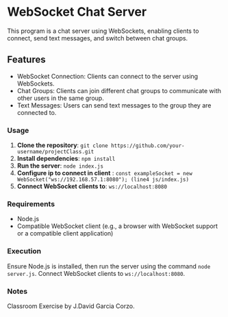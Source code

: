 # WebSocket Chat Server

This program is a chat server using WebSockets, enabling clients to connect, send text messages, and switch between chat groups.

## Features

- WebSocket Connection: Clients can connect to the server using WebSockets.
- Chat Groups: Clients can join different chat groups to communicate with other users in the same group.
- Text Messages: Users can send text messages to the group they are connected to.

### Usage

1. **Clone the repository**: `git clone https://github.com/your-username/projectClass.git`
2. **Install dependencies**: `npm install`
3. **Run the server**: `node index.js`
4. **Configure ip to connect in client** : `const exampleSocket = new WebSocket("ws://192.168.57.1:8080"); (line4 js/index.js)`
5. **Connect WebSocket clients to**: `ws://localhost:8080`

### Requirements

- Node.js
- Compatible WebSocket client (e.g., a browser with WebSocket support or a compatible client application)

### Execution

Ensure Node.js is installed, then run the server using the command `node server.js`. Connect WebSocket clients to `ws://localhost:8080`.

### Notes

Classroom Exercise by J.David Garcia Corzo.

